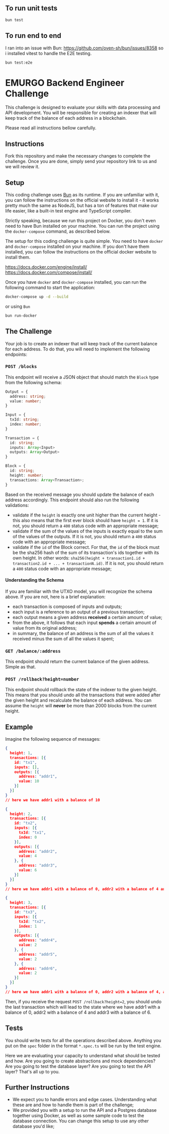 ## To run unit tests
```bash
bun test
```

## To run end to end
I ran into an issue with Bun: https://github.com/oven-sh/bun/issues/8358
so i installed vitest to handle the E2E testing.
```bash
bun test:e2e
```

# EMURGO Backend Engineer Challenge

This challenge is designed to evaluate your skills with data processing and API development. You will be responsible for creating an indexer that will keep track of the balance of each address in a blockchain.

Please read all instructions bellow carefully.

## Instructions
Fork this repository and make the necessary changes to complete the challenge. Once you are done, simply send your repository link to us and we will review it.

## Setup
This coding challenge uses [Bun](https://bun.sh/) as its runtime. If you are unfamiliar with it, you can follow the instructions on the official website to install it - it works pretty much the same as NodeJS, but has a ton of features that make our life easier, like a built-in test engine and TypeScript compiler.

Strictly speaking, because we run this project on Docker, you don't even need to have Bun installed on your machine. You can run the project using the `docker-compose` command, as described below.

The setup for this coding challenge is quite simple. You need to have `docker` and `docker-compose` installed on your machine. If you don't have them installed, you can follow the instructions on the official docker website to install them.

https://docs.docker.com/engine/install/
https://docs.docker.com/compose/install/

Once you have `docker` and `docker-compose` installed, you can run the following command to start the application:

```bash
docker-compose up -d --build
```

or using `Bun`

```bash
bun run-docker
```

## The Challenge
Your job is to create an indexer that will keep track of the current balance for each address. To do that, you will need to implement the following endpoints:

### `POST /blocks`
This endpoint will receive a JSON object that should match the `Block` type from the following schema:

```ts
Output = {
  address: string;
  value: number;
}

Input = {
  txId: string;
  index: number;
}

Transaction = {
  id: string;
  inputs: Array<Input>
  outputs: Array<Output>
}

Block = {
  id: string;
  height: number;
  transactions: Array<Transaction>;
}
```

Based on the received message you should update the balance of each address accordingly. This endpoint should also run the following validations:
- validate if the `height` is exactly one unit higher than the current height - this also means that the first ever block should have `height = 1`. If it is not, you should return a `400` status code with an appropriate message;
- validate if the sum of the values of the inputs is exactly equal to the sum of the values of the outputs. If it is not, you should return a `400` status code with an appropriate message;
- validate if the `id` of the Block correct. For that, the `id` of the block must be the sha256 hash of the sum of its transaction's ids together with its own height. In other words: `sha256(height + transaction1.id + transaction2.id + ... + transactionN.id)`. If it is not, you should return a `400` status code with an appropriate message;

#### Understanding the Schema
If you are familiar with the UTXO model, you will recognize the schema above. If you are not, here is a brief explanation:
- each transaction is composed of inputs and outputs;
- each input is a reference to an output of a previous transaction;
- each output means a given address **received** a certain amount of value;
- from the above, it follows that each input **spends** a certain amount of value from its original address;
- in summary, the balance of an address is the sum of all the values it received minus the sum of all the values it spent;

### `GET /balance/:address`
This endpoint should return the current balance of the given address. Simple as that.

### `POST /rollback?height=number`
This endpoint should rollback the state of the indexer to the given height. This means that you should undo all the transactions that were added after the given height and recalculate the balance of each address. You can assume the `height` will **never** be more than 2000 blocks from the current height.

## Example
Imagine the following sequence of messages:
```json
{
  height: 1,
  transactions: [{
    id: "tx1",
    inputs: [],
    outputs: [{
      address: "addr1",
      value: 10
    }]
  }]
}
// here we have addr1 with a balance of 10

{
  height: 2,
  transactions: [{
    id: "tx2",
    inputs: [{
      txId: "tx1",
      index: 0
    }],
    outputs: [{
      address: "addr2",
      value: 4
    }, {
      address: "addr3",
      value: 6
    }]
  }]
}
// here we have addr1 with a balance of 0, addr2 with a balance of 4 and addr3 with a balance of 6

{
  height: 3,
  transactions: [{
    id: "tx3",
    inputs: [{
      txId: "tx2",
      index: 1
    }],
    outputs: [{
      address: "addr4",
      value: 2
    }, {
      address: "addr5",
      value: 2
    }, {
      address: "addr6",
      value: 2
    }]
  }]
}
// here we have addr1 with a balance of 0, addr2 with a balance of 4, addr3 with a balance of 0 and addr4, addr5 and addr6 with a balance of 2
```

Then, if you receive the request `POST /rollback?height=2`, you should undo the last transaction which will lead to the state where we have addr1 with a balance of 0, addr2 with a balance of 4 and addr3 with a balance of 6.

## Tests
You should write tests for all the operations described above. Anything you put on the `spec` folder in the format `*.spec.ts` will be run by the test engine.

Here we are evaluating your capacity to understand what should be tested and how. Are you going to create abstractions and mock dependencies? Are you going to test the database layer? Are you going to test the API layer? That's all up to you.

## Further Instructions
- We expect you to handle errors and edge cases. Understanding what these are and how to handle them is part of the challenge;
- We provided you with a setup to run the API and a Postgres database together using Docker, as well as some sample code to test the database connection. You can change this setup to use any other database you'd like;